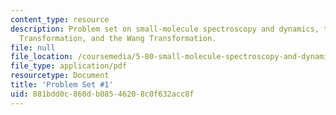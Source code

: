 ```yaml
---
content_type: resource
description: Problem set on small-molecule spectroscopy and dynamics, the Van Vleck
  Transformation, and the Wang Transformation.
file: null
file_location: /coursemedia/5-80-small-molecule-spectroscopy-and-dynamics-fall-2008/881bdd0c860db08546208c0f632acc8f_ps1_1982.pdf
file_type: application/pdf
resourcetype: Document
title: 'Problem Set #1'
uid: 881bdd0c-860d-b085-4620-8c0f632acc8f
---
```

